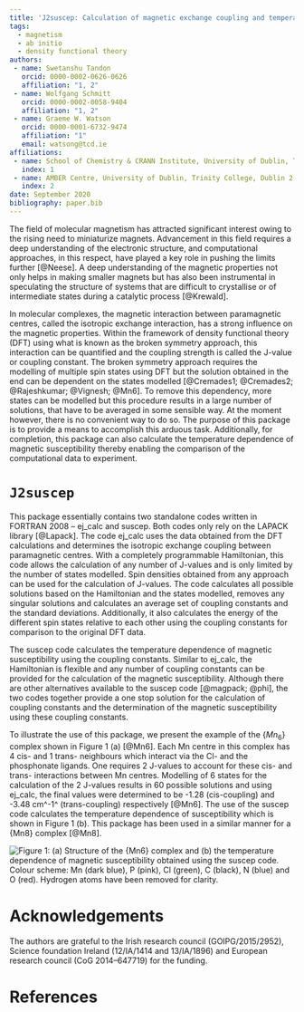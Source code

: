 ```yaml
---
title: 'J2suscep: Calculation of magnetic exchange coupling and temperature dependence of magnetic susceptibility'
tags:
  - magnetism
  - ab initio
  - density functional theory
authors:
 - name: Swetanshu Tandon
   orcid: 0000-0002-0626-0626
   affiliation: "1, 2"
 - name: Wolfgang Schmitt
   orcid: 0000-0002-0058-9404
   affiliation: "1, 2"
 - name: Graeme W. Watson
   orcid: 0000-0001-6732-9474
   affiliation: "1"
   email: watsong@tcd.ie
affiliations:
 - name: School of Chemistry & CRANN Institute, University of Dublin, Trinity College, Dublin 2, Ireland
   index: 1
 - name: AMBER Centre, University of Dublin, Trinity College, Dublin 2, Ireland
   index: 2
date: September 2020
bibliography: paper.bib
---
```


The field of molecular magnetism has attracted significant interest owing 
to the rising need to miniaturize magnets. Advancement in this field 
requires a deep understanding of the electronic structure, and computational 
approaches, in this respect, have played a key role in pushing the limits 
further [@Neese]. A deep understanding of the magnetic properties not 
only helps in making smaller magnets but has also been instrumental in 
speculating the structure of systems that are difficult to crystallise or 
of intermediate states during a catalytic process [@Krewald].

In molecular complexes, the magnetic interaction between paramagnetic 
centres, called the isotropic exchange interaction, has a strong influence 
on the magnetic properties. Within the framework of density functional 
theory (DFT) using what is known as the broken symmetry approach, this 
interaction can be quantified and the coupling strength is called the 
J-value or coupling constant. The broken symmetry approach requires the 
modelling of multiple spin states using DFT but the solution obtained in the 
end can be dependent on the states modelled [@Cremades1; @Cremades2; 
@Rajeshkumar; @Vignesh; @Mn6]. To remove this dependency, more states 
can be modelled but this procedure results in a large number of solutions, 
that have to be averaged in some sensible way. At the moment however, there 
is no convenient way to do so. The purpose of this package is to provide a 
means to accomplish this arduous task. Additionally, for completion, this 
package can also calculate the temperature dependence of magnetic 
susceptibility thereby enabling the comparison of the computational data to 
experiment.


# `J2suscep`

This package essentially contains two standalone codes written in FORTRAN 2008 – 
ej_calc and suscep. Both codes only rely on the LAPACK library [@Lapack]. The 
code ej_calc uses the data obtained from the DFT calculations and determines the 
isotropic exchange coupling between paramagnetic centres. With a completely 
programmable Hamiltonian, this code allows the calculation of any number of 
J-values and is only limited by the number of states modelled. Spin densities 
obtained from any approach can be used for the calculation of J-values. The code 
calculates all possible solutions based on the Hamiltonian and the states modelled, 
removes any singular solutions and calculates an average set of coupling constants 
and the standard deviations. Additionally, it also calculates the energy of the 
different spin states relative to each other using the coupling constants for 
comparison to the original DFT data.

The suscep code calculates the temperature dependence of magnetic susceptibility 
using the coupling constants. Similar to ej_calc, the Hamiltonian is flexible and 
any number of coupling constants can be provided for the calculation of the magnetic 
susceptibility. Although there are other alternatives available to the suscep code 
[@magpack; @phi], the two codes together provide a one stop solution for the 
calculation of coupling constants and the determination of the magnetic susceptibility 
using these coupling constants.

To illustrate the use of this package, we present the example of the {$Mn_6$} complex 
shown in Figure 1 (a) [@Mn6]. Each Mn centre in this complex has 4 cis- and 1 trans- 
neighbours which interact via the Cl- and the phosphonate ligands. One requires 2 J-values 
to account for these cis- and trans- interactions between Mn centres. Modelling of 6 states 
for the calculation of the 2 J-values results in 60 possible solutions and using ej_calc, 
the final values were determined to be -1.28 (cis-coupling) and -3.48 cm^-1^ (trans-coupling) 
respectively [@Mn6]. The use of the suscep code calculates the temperature dependence of 
susceptibility which is shown in Figure 1 (b). This package has been used in a similar manner 
for a {Mn8} complex [@Mn8].

![Figure 1: (a) Structure of the {Mn6} complex and (b) the temperature dependence of magnetic 
susceptibility obtained using the suscep code. Colour scheme: Mn (dark blue), P (pink), Cl (green), 
C (black), N (blue) and O (red). Hydrogen atoms have been removed for clarity.](plot.tif)


# Acknowledgements

The authors are grateful to the Irish research council (GOIPG/2015/2952), Science foundation 
Ireland (12/IA/1414 and 13/IA/1896) and European research council (CoG 2014–647719) for the funding.


# References
